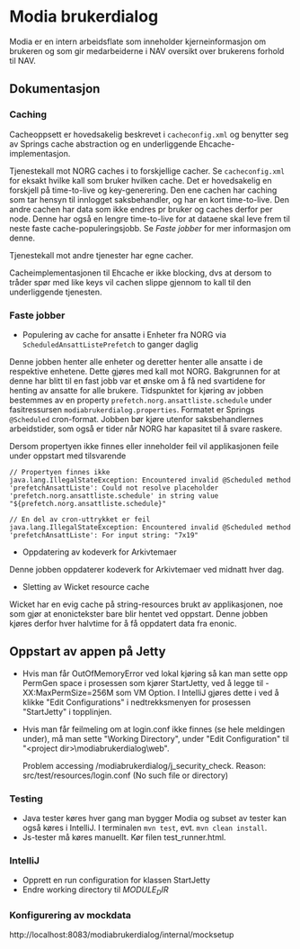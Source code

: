 # Modia brukerdialog

Modia er en intern arbeidsflate som inneholder kjerneinformasjon om brukeren og som gir medarbeiderne i NAV oversikt over brukerens forhold til NAV.

## Dokumentasjon

### Caching

Cacheoppsett er hovedsakelig beskrevet i `cacheconfig.xml` og benytter seg av Springs cache abstraction og en underliggende Ehcache-implementasjon.

Tjenestekall mot NORG caches i to forskjellige cacher. Se `cacheconfig.xml` for eksakt hvilke kall som bruker hvilken cache.
Det er hovedsakelig en forskjell på time-to-live og key-generering. Den ene cachen har caching som tar hensyn til innlogget saksbehandler, og har en kort time-to-live.
Den andre cachen har data som ikke endres pr bruker og caches derfor per node. Denne har også en lengre time-to-live for at dataene skal leve frem til neste faste
cache-populeringsjobb. Se *Faste jobber* for mer informasjon om denne.

Tjenestekall mot andre tjenester har egne cacher.

Cacheimplementasjonen til Ehcache er ikke blocking, dvs at dersom to tråder spør med like keys vil cachen slippe gjennom to kall til den underliggende tjenesten.

### Faste jobber

* Populering av cache for ansatte i Enheter fra NORG via `ScheduledAnsattListePrefetch` to ganger daglig

Denne jobben henter alle enheter og deretter henter alle ansatte i de respektive enhetene. Dette gjøres med kall mot NORG.
Bakgrunnen for at denne har blitt til en fast jobb var et ønske om å få ned svartidene for henting av ansatte for alle brukere.
Tidspunktet for kjøring av jobben bestemmes av en property `prefetch.norg.ansattliste.schedule` under fasitressursen `modiabrukerdialog.properties`. Formatet er Springs `@Scheduled`
cron-format. Jobben bør kjøre utenfor saksbehandlernes arbeidstider, som også er tider når NORG har kapasitet til å svare raskere.

Dersom propertyen ikke finnes eller inneholder feil vil applikasjonen feile under oppstart med tilsvarende

    // Propertyen finnes ikke
    java.lang.IllegalStateException: Encountered invalid @Scheduled method 'prefetchAnsattListe': Could not resolve placeholder 'prefetch.norg.ansattliste.schedule' in string value "${prefetch.norg.ansattliste.schedule}"

    // En del av cron-uttrykket er feil
    java.lang.IllegalStateException: Encountered invalid @Scheduled method 'prefetchAnsattListe': For input string: "7x19"

* Oppdatering av kodeverk for Arkivtemaer

Denne jobben oppdaterer kodeverk for Arkivtemaer ved midnatt hver dag.

* Sletting av Wicket resource cache

Wicket har en evig cache på string-resources brukt av applikasjonen, noe som gjør at enonictekster bare blir hentet ved oppstart.
Denne jobben kjøres derfor hver halvtime for å få oppdatert data fra enonic.


## Oppstart av appen på Jetty
- Hvis man får OutOfMemoryError ved lokal kjøring så kan man sette opp PermGen space i prosessen som kjører StartJetty,
ved å legge til -XX:MaxPermSize=256M som VM Option.
I IntelliJ gjøres dette i ved å klikke "Edit Configurations" i nedtrekksmenyen for prosessen "StartJetty" i topplinjen.

- Hvis man får feilmeling om at login.conf ikke finnes (se hele meldingen under), må man sette "Working Directory", under "Edit Configuration" til "\<project dir\>\modiabrukerdialog\web".


    Problem accessing /modiabrukerdialog/j_security_check. Reason:
    src/test/resources/login.conf (No such file or directory)

### Testing
- Java tester køres hver gang man bygger Modia og subset av tester kan også køres i IntelliJ. I terminalen `mvn test`, evt. `mvn clean install`.
- Js-tester må køres manuellt. Kør filen test_runner.html.

### IntelliJ

- Opprett en run configuration for klassen StartJetty
- Endre working directory til $MODULE_DIR$

### Konfigurering av mockdata
http://localhost:8083/modiabrukerdialog/internal/mocksetup
